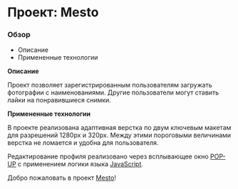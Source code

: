# Проект: Mesto

### Обзор

* Описание
* Примененные технологии

**Описание**

Проект позволяет зарегистрированным пользователям загружать фотографии с наименованиями. Другие пользователи могут ставить лайки на понравившиеся снимки.

**Примененные технологии**

В проекте реализована адаптивная верстка по двум ключевым макетам для разрешений 1280px и 320px. Между этими пороговыми величинами верстка не ломается и удобна для пользователя.

Редактирование профиля реализовано через всплывающее окно [POP-UP](https://ru.wikipedia.org/wiki/%D0%92%D1%81%D0%BF%D0%BB%D1%8B%D0%B2%D0%B0%D1%8E%D1%89%D0%B5%D0%B5_%D0%BE%D0%BA%D0%BD%D0%BE) с применением логики языка [JavaScript](https://ru.wikipedia.org/wiki/JavaScript).

Добро пожаловать в проект [Mesto](https://otec-s.github.io/mesto/)!
